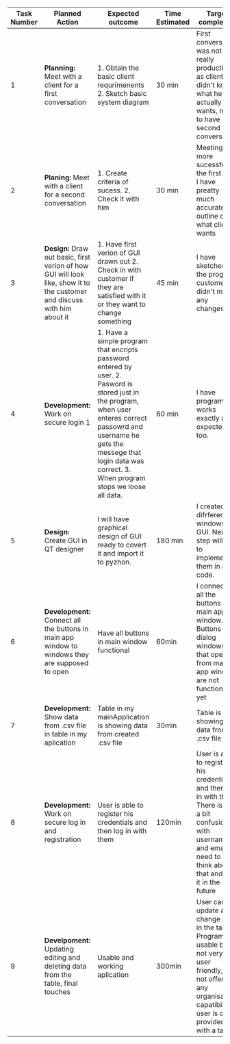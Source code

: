 | Task Number | Planned Action | Expected outcome | Time Estimated | Target completion | Criteria |
|-------------|----------------|------------------|----------------|-------------------|----------|
| 1 | **Planning:** Meet with a client for a first conversation | 1. Obtain the basic client requrimenents 2. Sketch basic system diagram | 30 min | First conversaion was not really productive as client didn't know what he actually wants, need to have second conversation | A|
| 2 | **Planing:** Meet with a client for a second conversation | 1. Create criteria of sucess. 2. Check it with him | 30 min | Meeting was more sucessful as the first one. I have preatty much accurate outline on what client wants | A|
| 3 | **Design:** Draw out basic, first verion of how GUI will look like, show it to the customer and discuss with him about it | 1. Have first verion of GUI drawn out 2. Check in with customer if they are satisfied with it or they want to change something | 45 min | I have sketches of the program, customer didn't made any changes. | B | 
| 4 | **Development:** Work on secure login 1 | 1. Have a simple program that encripts password entered by user. 2. Pasword is stored just in the program, when user enteres correct passowrd and username he  gets the messege that login data was correct. 3. When program stops we loose all data. | 60 min | I have program that works exactly as I expected it too. | C |
| 5 | **Design:** Create GUI in QT designer | I will have graphical design of GUI ready to covert it and import it to pyzhon. | 180 min| I created 7 difrferend windows of GUI. Next step will be to implement them in a code. | B |
| 6 | **Development:** Connect all the buttons in main app window to windows they are supposed to open | Have all buttons in main window functional | 60min | I connected all the buttons in main app window. Buttons in dialog windows that open from main app window are not functional yet | C |
| 7 | **Development:** Show data from .csv file in table in my aplication | Table in my mainApplication is showing data from created .csv file | 30min | Table is showing data from .csv file | C |
| 8 | **Development:** Work on secure log in and registration | User is able to register his credentials and then log in with them | 120min | User is able to register his credentials and then log in with them. There is just a bit confusion with usernames and emails, I need to think about that and fix it in the future | C |
| 9 | **Develpoment:** Updating editing and deleting data from the table, final touches | Usable and working aplication | 300min | User can update and change data in the table. Program is usable but not very user friendly, it is not offering any organisation capatibilites, user is only provided with a table | C | 
